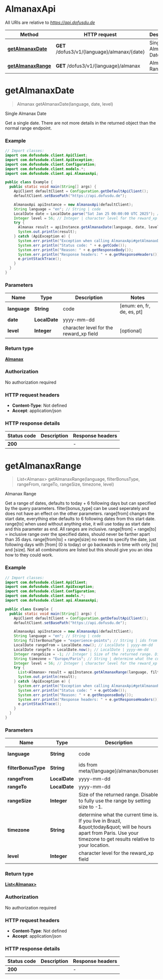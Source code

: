 # AlmanaxApi

All URIs are relative to *https://api.dofusdu.de*

| Method | HTTP request | Description |
|------------- | ------------- | -------------|
| [**getAlmanaxDate**](AlmanaxApi.md#getAlmanaxDate) | **GET** /dofus3/v1/{language}/almanax/{date} | Single Almanax Date |
| [**getAlmanaxRange**](AlmanaxApi.md#getAlmanaxRange) | **GET** /dofus3/v1/{language}/almanax | Almanax Range |


<a id="getAlmanaxDate"></a>
# **getAlmanaxDate**
> Almanax getAlmanaxDate(language, date, level)

Single Almanax Date

Get a single date. There are not more details in the returned object than the normal range endpoint.

### Example
```java
// Import classes:
import com.dofusdude.client.ApiClient;
import com.dofusdude.client.ApiException;
import com.dofusdude.client.Configuration;
import com.dofusdude.client.models.*;
import com.dofusdude.client.api.AlmanaxApi;

public class Example {
  public static void main(String[] args) {
    ApiClient defaultClient = Configuration.getDefaultApiClient();
    defaultClient.setBasePath("https://api.dofusdu.de");

    AlmanaxApi apiInstance = new AlmanaxApi(defaultClient);
    String language = "en"; // String | code
    LocalDate date = LocalDate.parse("Sat Jan 25 00:00:00 UTC 2025"); // LocalDate | yyyy-mm-dd
    Integer level = 56; // Integer | character level for the reward_xp field
    try {
      Almanax result = apiInstance.getAlmanaxDate(language, date, level);
      System.out.println(result);
    } catch (ApiException e) {
      System.err.println("Exception when calling AlmanaxApi#getAlmanaxDate");
      System.err.println("Status code: " + e.getCode());
      System.err.println("Reason: " + e.getResponseBody());
      System.err.println("Response headers: " + e.getResponseHeaders());
      e.printStackTrace();
    }
  }
}
```

### Parameters

| Name | Type | Description  | Notes |
|------------- | ------------- | ------------- | -------------|
| **language** | **String**| code | [enum: en, fr, de, es, pt] |
| **date** | **LocalDate**| yyyy-mm-dd | |
| **level** | **Integer**| character level for the reward_xp field | [optional] |

### Return type

[**Almanax**](Almanax.md)

### Authorization

No authorization required

### HTTP request headers

 - **Content-Type**: Not defined
 - **Accept**: application/json

### HTTP response details
| Status code | Description | Response headers |
|-------------|-------------|------------------|
| **200** |  |  -  |

<a id="getAlmanaxRange"></a>
# **getAlmanaxRange**
> List&lt;Almanax&gt; getAlmanaxRange(language, filterBonusType, rangeFrom, rangeTo, rangeSize, timezone, level)

Almanax Range

Get a range of dates, defaults to today + 6 following days but can specified by the query parameters.   filter[bonus_type] can be used seperately and does not have an effect on the other parameters.  range[from] changes the start date, everything else defaults to 6 following dates from this start date.  range[to] when used without anything else, it will use today as start date and this parameter as end. All ranges are inclusive.  range[from] + range[to] &#x3D; inclusive range over the specified dates, should never be farther apart than 35 days.  range[from|to] + range[size] no need to specify the date, just following days with [from] (0 is today) or go backwards in time with only [to] and [size].  Not all combinations are listed but this should give you an idea how to they could work.

### Example
```java
// Import classes:
import com.dofusdude.client.ApiClient;
import com.dofusdude.client.ApiException;
import com.dofusdude.client.Configuration;
import com.dofusdude.client.models.*;
import com.dofusdude.client.api.AlmanaxApi;

public class Example {
  public static void main(String[] args) {
    ApiClient defaultClient = Configuration.getDefaultApiClient();
    defaultClient.setBasePath("https://api.dofusdu.de");

    AlmanaxApi apiInstance = new AlmanaxApi(defaultClient);
    String language = "en"; // String | code
    String filterBonusType = "experience-points"; // String | ids from meta/{language}/almanax/bonuses
    LocalDate rangeFrom = LocalDate.now(); // LocalDate | yyyy-mm-dd
    LocalDate rangeTo = LocalDate.now(); // LocalDate | yyyy-mm-dd
    Integer rangeSize = -1; // Integer | Size of the returned range. Disable to fully use the range by setting size to -1.
    String timezone = "Europe/Paris"; // String | determine what the current time is. If you live in Brazil, \"today\" will be hours apart from Paris. Use your timezone to get results relative to your location.
    Integer level = 56; // Integer | character level for the reward_xp field
    try {
      List<Almanax> result = apiInstance.getAlmanaxRange(language, filterBonusType, rangeFrom, rangeTo, rangeSize, timezone, level);
      System.out.println(result);
    } catch (ApiException e) {
      System.err.println("Exception when calling AlmanaxApi#getAlmanaxRange");
      System.err.println("Status code: " + e.getCode());
      System.err.println("Reason: " + e.getResponseBody());
      System.err.println("Response headers: " + e.getResponseHeaders());
      e.printStackTrace();
    }
  }
}
```

### Parameters

| Name | Type | Description  | Notes |
|------------- | ------------- | ------------- | -------------|
| **language** | **String**| code | [enum: en, fr, de, es, pt] |
| **filterBonusType** | **String**| ids from meta/{language}/almanax/bonuses | [optional] |
| **rangeFrom** | **LocalDate**| yyyy-mm-dd | [optional] |
| **rangeTo** | **LocalDate**| yyyy-mm-dd | [optional] |
| **rangeSize** | **Integer**| Size of the returned range. Disable to fully use the range by setting size to -1. | [optional] |
| **timezone** | **String**| determine what the current time is. If you live in Brazil, \&quot;today\&quot; will be hours apart from Paris. Use your timezone to get results relative to your location. | [optional] [default to Europe/Paris] |
| **level** | **Integer**| character level for the reward_xp field | [optional] |

### Return type

[**List&lt;Almanax&gt;**](Almanax.md)

### Authorization

No authorization required

### HTTP request headers

 - **Content-Type**: Not defined
 - **Accept**: application/json

### HTTP response details
| Status code | Description | Response headers |
|-------------|-------------|------------------|
| **200** |  |  -  |


